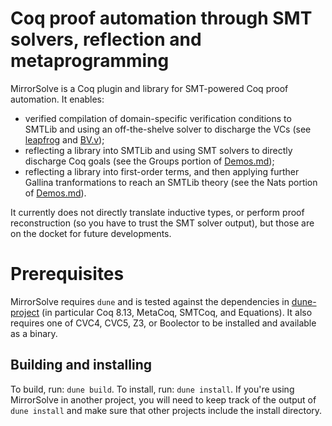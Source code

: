 # Coq proof automation through SMT solvers, reflection and metaprogramming

MirrorSolve is a Coq plugin and library for SMT-powered Coq proof automation. 
It enables:
   * verified compilation of domain-specific verification conditions to SMTLib and using an off-the-shelve solver to discharge the VCs (see [leapfrog](https://github.com/verified-network-toolchain/leapfrog) and [BV.v](src/theories/BV.v));
   * reflecting a library into SMTLib and using SMT solvers to directly discharge Coq goals (see the Groups portion of [Demos.md](Demos.md));
   * reflecting a library into first-order terms, and then applying further Gallina tranformations to reach an SMTLib theory (see the Nats portion of [Demos.md](Demos.md)).

It currently does not directly translate inductive types, or perform proof reconstruction (so you have to trust the SMT solver output), but those are on the docket for future developments.

# Prerequisites

MirrorSolve requires `dune` and is tested against the dependencies in [dune-project](dune-project) (in particular Coq 8.13, MetaCoq, SMTCoq, and Equations). It also requires one of CVC4, CVC5, Z3, or Boolector to be installed and available as a binary. 

## Building and installing
To build, run: `dune build`. To install, run: `dune install`. If you're using MirrorSolve in another project, you will need to keep track of the output of `dune install` and make sure that other projects include the install directory. 